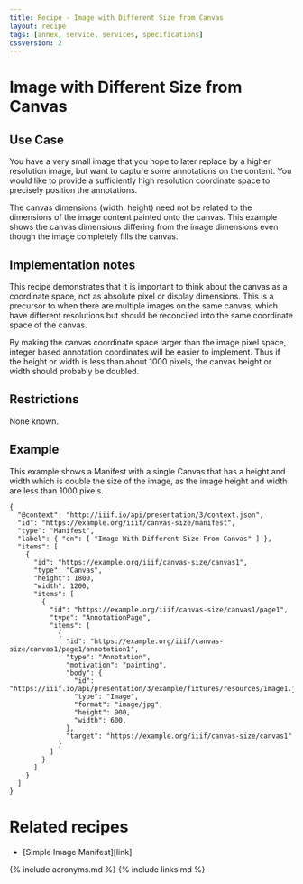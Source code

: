 ```yaml
---
title: Recipe - Image with Different Size from Canvas
layout: recipe
tags: [annex, service, services, specifications]
cssversion: 2
---
```




# Image with Different Size from Canvas

## Use Case

You have a very small image that you hope to later replace by a higher resolution image, but want to capture some annotations on the content. You would like to provide a sufficiently high resolution coordinate space to precisely position the annotations.

The canvas dimensions (width, height) need not be related to the dimensions of the image content painted onto the canvas. This example shows the canvas dimensions differing from the image dimensions even though the image completely fills the canvas.

## Implementation notes

This recipe demonstrates that it is important to think about the canvas as a coordinate space, not as absolute pixel or display dimensions. This is a precursor to when there are multiple images on the same canvas, which have different resolutions but should be reconciled into the same coordinate space of the canvas. 

By making the canvas coordinate space larger than the image pixel space, integer based annotation coordinates will be easier to implement. Thus if the height or width is less than about 1000 pixels, the canvas height or width should probably be doubled.

## Restrictions

None known.

## Example

This example shows a Manifest with a single Canvas that has a height and width which is double the size of the image, as the image height and width are less than 1000 pixels.

```jsonld
{
  "@context": "http://iiif.io/api/presentation/3/context.json",
  "id": "https://example.org/iiif/canvas-size/manifest",
  "type": "Manifest",
  "label": { "en": [ "Image With Different Size From Canvas" ] },
  "items": [
    {
      "id": "https://example.org/iiif/canvas-size/canvas1",
      "type": "Canvas",
      "height": 1800,
      "width": 1200,
      "items": [
        {
          "id": "https://example.org/iiif/canvas-size/canvas1/page1",
          "type": "AnnotationPage",
          "items": [
            {
              "id": "https://example.org/iiif/canvas-size/canvas1/page1/annotation1",
              "type": "Annotation",
              "motivation": "painting",
              "body": {
                "id": "https://iiif.io/api/presentation/3/example/fixtures/resources/image1.jpg",
                "type": "Image",
                "format": "image/jpg",
                "height": 900,
                "width": 600,
              },
              "target": "https://example.org/iiif/canvas-size/canvas1"
            }
          ]
        }
      ]
    }    
  ]
}
```

# Related recipes

* [Simple Image Manifest][link]

{% include acronyms.md %}
{% include links.md %}
